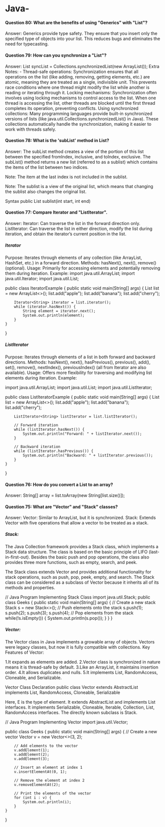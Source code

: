 # Java-

#### Question 80: What are the benefits of using "Generics" with "List"?
Answer: Generics provide type safety. They ensure that you insert only the specified type of objects into your list. This reduces bugs and eliminates the need for typecasting.
#### Question 79: How can you synchronize a "List"?
Answer:
List<String> syncList = Collections.synchronizedList(new ArrayList<String>());
Extra Notes: -
Thread-safe operations:
Synchronization ensures that all operations on the list (like adding, removing, getting elements, etc.) are atomic, meaning they are treated as a single, indivisible unit. This prevents race conditions where one thread might modify the list while another is reading or iterating through it. 
Locking mechanisms:
Synchronization often involves using locking mechanisms to control access to the list. When one thread is accessing the list, other threads are blocked until the first thread completes its operation, preventing conflicts. 
Using synchronized collections:
Many programming languages provide built-in synchronized versions of lists (like java.util.Collections.synchronizedList() in Java). These collections automatically handle the synchronization, making it easier to work with threads safely. 

#### Question 78: What is the 'subList' method in List?
Answer: The subList method creates a view of the portion of this list between the specified fromIndex, inclusive, and toIndex, exclusive.
The subList() method returns a new list (referred to as a sublist) which contains the items of the list between two indices.

Note: The item at the last index is not included in the sublist.

Note: The sublist is a view of the original list, which means that changing the sublist also changes the original list.

Syntax public List sublist(int start, int end)

#### Question 77: Compare Iterator and "ListIterator".
Answer:
Iterator: Can traverse the list in the forward direction only.
ListIterator: Can traverse the list in either direction, modify the list during iteration, and obtain the iterator’s current position in the list.

##### Iterator
Purpose: Iterates through elements of any collection (like ArrayList, HashSet, etc.) in a forward direction.
Methods: hasNext(), next(), remove() (optional).
Usage: Primarily for accessing elements and potentially removing them during iteration.
Example: 
import java.util.ArrayList;
import java.util.Iterator;
import java.util.List;

public class IteratorExample {
    public static void main(String[] args) {
        List<String> list = new ArrayList<>();
        list.add("apple");
        list.add("banana");
        list.add("cherry");

        Iterator<String> iterator = list.iterator();
        while (iterator.hasNext()) {
            String element = iterator.next();
            System.out.println(element);
        }
    }
}

##### ListIterator
Purpose:
Iterates through elements of a list in both forward and backward directions.
Methods:
hasNext(), next(), hasPrevious(), previous(), add(), set(), remove(), nextIndex(), previousIndex() (all from Iterator are also available).
Usage:
Offers more flexibility for traversing and modifying list elements during iteration.
Example: 

import java.util.ArrayList;
import java.util.List;
import java.util.ListIterator;

public class ListIteratorExample {
    public static void main(String[] args) {
        List<String> list = new ArrayList<>();
        list.add("apple");
        list.add("banana");
        list.add("cherry");

        ListIterator<String> listIterator = list.listIterator();

        // Forward iteration
        while (listIterator.hasNext()) {
            System.out.println("Forward: " + listIterator.next());
        }

        // Backward iteration
        while (listIterator.hasPrevious()) {
            System.out.println("Backward: " + listIterator.previous());
        }
    }
}

#### Question 76: How do you convert a List to an array?
Answer:
String[] array = list.toArray(new String[list.size()]);

#### Question 75: What are "Vector" and "Stack" classes?
Answer:
Vector: Similar to ArrayList, but it is synchronized.
Stack: Extends Vector with five operations that allow a vector to be treated as a stack.

##### Stack:
The Java Collection framework provides a Stack class, which implements a Stack data structure. The class is based on the basic principle of LIFO (last-in-first-out). Besides the basic push and pop operations, the class also provides three more functions, such as empty, search, and peek.

The Stack class extends Vector and provides additional functionality for stack operations, such as push, pop, peek, empty, and search.
The Stack class can be considered as a subclass of Vector because it inherits all of its methods and properties.

// Java Program Implementing Stack Class
import java.util.Stack;
public class Geeks 
{
    public static void main(String[] args) 
    {
        // Create a new stack
        Stack<Integer> s = new Stack<>();
        // Push elements onto the stack
        s.push(1);
        s.push(2);
        s.push(3);
        s.push(4);
        // Pop elements from the stack
        while(!s.isEmpty()) {
            System.out.println(s.pop());
        }
    }
}

##### Vector: 

The Vector class in Java implements a growable array of objects. Vectors were legacy classes, but now it is fully compatible with collections.
Key Features of Vector:

1.It expands as elements are added.
2.Vector class is synchronized in nature means it is thread-safe by default.
3.Like an ArrayList, it maintains insertion order.
4.It allows duplicates and nulls.
5.It implements List, RandomAccess, Cloneable, and Serializable.

Vector Class Declaration
public class Vector<E> extends AbstractList<E> implements List<E>, RandomAccess, Cloneable, Serializable

Here, E is the type of element.
It extends AbstractList and implements List interfaces.
It implements Serializable, Cloneable, Iterable<E>, Collection<E>, List<E>, RandomAccess interfaces.
The directly known subclass is Stack.

// Java Program Implementing Vector
import java.util.Vector;

public class Geeks
{
    public static void main(String[] args) 
    {
        // Create a new vector
        Vector<Integer> v = new Vector<>(3, 2);

        // Add elements to the vector
        v.addElement(1);
        v.addElement(2);
        v.addElement(3);

        // Insert an element at index 1
        v.insertElementAt(0, 1);

        // Remove the element at index 2
        v.removeElementAt(2);

        // Print the elements of the vector
        for (int i : v) {
            System.out.println(i);
        }
    }
}





